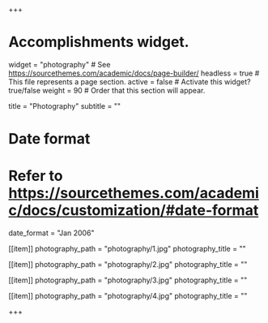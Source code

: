 +++
# Accomplishments widget.
widget = "photography"  # See https://sourcethemes.com/academic/docs/page-builder/
headless = true  # This file represents a page section.
active = false  # Activate this widget? true/false
weight = 90  # Order that this section will appear.

title = "Photography"
subtitle = ""

# Date format
#   Refer to https://sourcethemes.com/academic/docs/customization/#date-format
date_format = "Jan 2006"
 

[[item]]
  photography_path = "photography/1.jpg"
  photography_title = ""

[[item]]
  photography_path = "photography/2.jpg"
  photography_title = ""

[[item]]
  photography_path = "photography/3.jpg"
  photography_title = ""

[[item]]
  photography_path = "photography/4.jpg"
  photography_title = ""

 
+++
